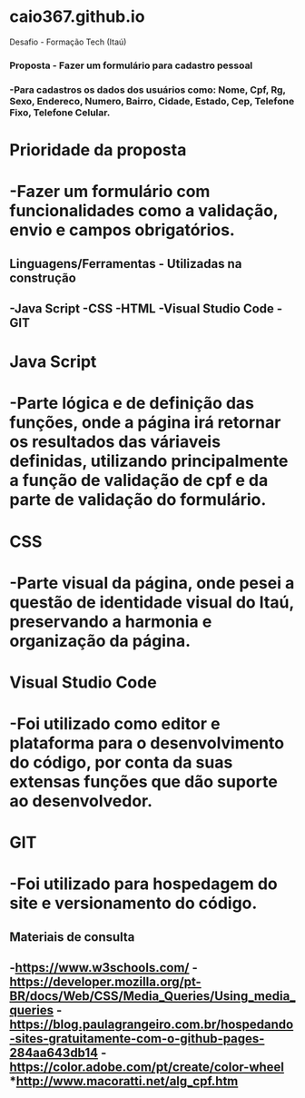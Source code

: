 # caio367.github.io
Desafio - Formação Tech (Itaú)

<h3> Proposta - Fazer um formulário para cadastro pessoal <h3>

-Para cadastros os dados dos usuários como: Nome, Cpf, Rg, Sexo, Endereco, Numero, Bairro, Cidade, Estado, Cep, Telefone Fixo, Telefone Celular.

<h1> Prioridade da proposta <h1>

-Fazer um formulário com funcionalidades como a validação, envio e campos obrigatórios.

<h2> Linguagens/Ferramentas - Utilizadas na construção <h2>

-Java Script
-CSS
-HTML
-Visual Studio Code
-GIT


<h1> Java Script <h1>

-Parte lógica e de definição das funções, onde a página irá retornar os resultados das váriaveis definidas, utilizando principalmente a função de validação
de cpf e da parte de validação do formulário.

<h1> CSS <h1>

-Parte visual da página, onde pesei a questão de identidade visual do Itaú, preservando a harmonia e organização da página.

<h1> Visual Studio Code <h1>

-Foi utilizado como editor e plataforma para o desenvolvimento do código, por conta da suas extensas funções que dão suporte ao desenvolvedor.

<h1> GIT <h1>

-Foi utilizado para hospedagem do site e versionamento do código.

<h2> Materiais de consulta <h2>

-https://www.w3schools.com/
-https://developer.mozilla.org/pt-BR/docs/Web/CSS/Media_Queries/Using_media_queries
-https://blog.paulagrangeiro.com.br/hospedando-sites-gratuitamente-com-o-github-pages-284aa643db14
-https://color.adobe.com/pt/create/color-wheel
*http://www.macoratti.net/alg_cpf.htm


